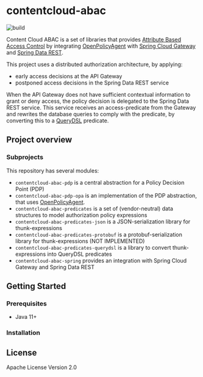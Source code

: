 # contentcloud-abac  
![build](https://github.com/xenit-eu/contentcloud-abac/workflows/build/badge.svg?branch=main)

Content Cloud ABAC is a set of libraries that provides [Attribute Based Access Control](https://en.wikipedia.org/wiki/Attribute-based_access_control)
by integrating [OpenPolicyAgent](https://www.openpolicyagent.org/) with [Spring Cloud Gateway](https://spring.io/projects/spring-cloud-gateway)
and [Spring Data REST](https://spring.io/projects/spring-data-rest).

This project uses a distributed authorization architecture, by applying:
* early access decisions at the API Gateway 
* postponed access decisions in the Spring Data REST service

When the API Gateway does not have sufficient contextual information to grant or deny access,
the policy decision is delegated to the Spring Data REST service. This service receives an
access-predicate from the Gateway and rewrites the database queries to comply with the predicate,
by converting this to a [QueryDSL](http://www.querydsl.com/) predicate.

## Project overview

### Subprojects

This repository has several modules:

* `contentcloud-abac-pdp` is a central abstraction for a Policy Decision Point (PDP)
* `contentcloud-abac-pdp-opa` is an implementation of the PDP abstraction, that uses [OpenPolicyAgent](https://www.openpolicyagent.org/).
* `contentcloud-abac-predicates` is a set of (vendor-neutral) data structures to model authorization policy expressions 
* `contentcloud-abac-predicates-json` is a JSON-serialization library for thunk-expressions
* `contentcloud-abac-predicates-protobuf` is a protobuf-serialization library for thunk-expressions (NOT IMPLEMENTED)
* `contentcloud-abac-predicates-querydsl` is a library to convert thunk-expressions into QueryDSL predicates
* `contentcloud-abac-spring` provides an integration with Spring Cloud Gateway and Spring Data REST

## Getting Started

### Prerequisites

* Java 11+

### Installation

## License

Apache License Version 2.0
